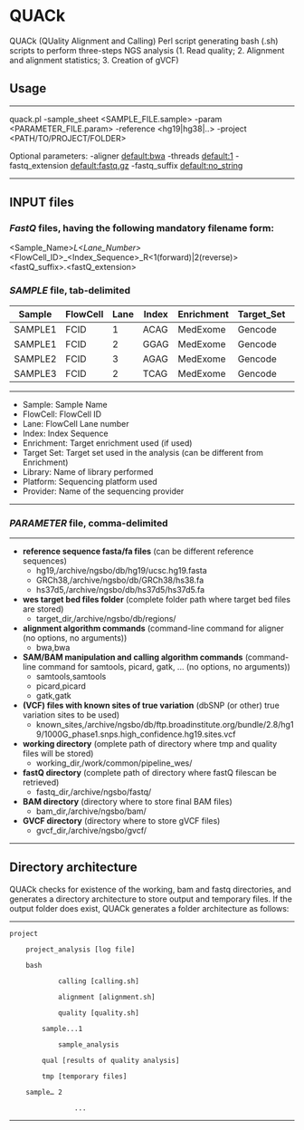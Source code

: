 # QUACk
QUACk (QUality Alignment and Calling) Perl script generating bash (.sh) scripts to perform three-steps NGS analysis (1. Read quality; 2. Alignment and alignment statistics; 3. Creation of gVCF)

## Usage

---

quack.pl -sample_sheet <SAMPLE_FILE.sample> -param <PARAMETER_FILE.param> -reference <hg19|hg38|..> -project <PATH/TO/PROJECT/FOLDER> 

Optional parameters: -aligner <default:bwa> -threads <default:1> -fastq_extension <default:fastq.gz> -fastq_suffix <default:no_string>

---

## INPUT files

### *FastQ* files, having the following mandatory filename form:

<Sample_Name>_L<Lane_Number>_<FlowCell_ID>_<Index_Sequence>_R<1(forward)|2(reverse)><fastQ_suffix>.<fastQ_extension>

### *SAMPLE* file, tab-delimited

|Sample | FlowCell | Lane | Index | Enrichment | Target_Set | Library | Platform | Provider|
|---    |---       |---   |---    |---         |---         |---      |---       |---      |
|SAMPLE1|  FCID    |1     |  ACAG |MedExome    |Gencode     |Library1 | Illumina |  Seq    |
|SAMPLE1|  FCID    |2     |  GGAG |MedExome    |Gencode     |Library1 | Illumina |  Seq    |
|SAMPLE2|  FCID    |3     |  AGAG |MedExome    |Gencode     |Library2 | Illumina |  Seq    |
|SAMPLE3|  FCID    |2     |  TCAG |MedExome    |Gencode     |Library3 | Illumina |  Seq    |

---
- Sample: Sample Name
- FlowCell: FlowCell ID
- Lane: FlowCell Lane number
- Index: Index Sequence
- Enrichment: Target enrichment used (if used)
- Target Set: Target set used in the analysis (can be different from Enrichment)
- Library: Name of library performed
- Platform: Sequencing platform used
- Provider: Name of the sequencing provider

---

### *PARAMETER* file, comma-delimited

---
- **reference sequence fasta/fa files** (can be different reference sequences)
  - hg19,/archive/ngsbo/db/hg19/ucsc.hg19.fasta
  - GRCh38,/archive/ngsbo/db/GRCh38/hs38.fa
  - hs37d5,/archive/ngsbo/db/hs37d5/hs37d5.fa
- **wes target bed files folder** (complete folder path where target bed files are stored)
  - target_dir,/archive/ngsbo/db/regions/
- **alignment algorithm commands** (command-line command for aligner (no options, no arguments))
  - bwa,bwa
- **SAM/BAM manipulation and calling algorithm commands** (command-line command for samtools, picard, gatk, ... (no options, no arguments))
  - samtools,samtools
  - picard,picard
  - gatk,gatk
- **(VCF) files with known sites of true variation** (dbSNP (or other) true variation sites to be used)
  - known_sites,/archive/ngsbo/db/ftp.broadinstitute.org/bundle/2.8/hg19/1000G_phase1.snps.high_confidence.hg19.sites.vcf
- **working directory** (omplete path of directory where tmp and quality files will be stored)
  - working_dir,/work/common/pipeline_wes/
- **fastQ directory** (complete path of directory where fastQ filescan be retrieved)
  - fastq_dir,/archive/ngsbo/fastq/
- **BAM directory** (directory where to store final BAM files)
  - bam_dir,/archive/ngsbo/bam/
- **GVCF directory** (directory where to store gVCF files)
  - gvcf_dir,/archive/ngsbo/gvcf/


---


## Directory architecture

QUACk checks for existence of the working, bam and fastq directories, and generates a directory architecture to store output and temporary files. If the output folder does exist, QUACk generates a folder architecture as follows:

---

    project

        project_analysis [log file]
	
	    bash

                calling [calling.sh]

                alignment [alignment.sh]

                quality [quality.sh]

            sample...1

                sample_analysis
		
		    qual [results of quality analysis]
		    
		    tmp [temporary files]
		    
		sample… 2

                    ...
---
